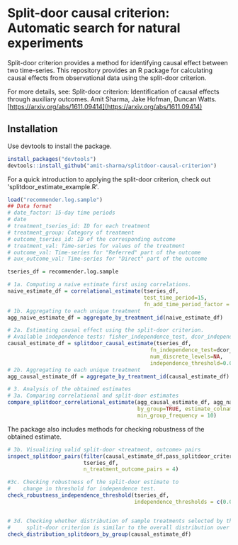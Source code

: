 # Split-door causal criterion: Automatic search for natural experiments

Split-door criterion provides a method for identifying causal effect between two time-series.
This repository provides an R package for calculating causal effects from observational data using the split-door criterion.

For more details, see: 
Split-door criterion: Identification of causal effects through auxiliary
outcomes. Amit Sharma, Jake Hofman, Duncan Watts.
[https://arxiv.org/abs/1611.09414](https://arxiv.org/abs/1611.09414)

## Installation
Use devtools to install the package. 
```r
install_packages("devtools")
devtools::install_github("amit-sharma/splitdoor-causal-criterion")
```

For a quick introduction to applying the split-door criterion, check out
'splitdoor_estimate_example.R'. 

```r
load("recommender.log.sample")
## Data format
# date_factor: 15-day time periods
# date
# treatment_tseries_id: ID for each treatment
# treatment_group: Category of treatment
# outcome_tseries_id: ID of the corresponding outcome
# treatment_val: Time-series for values of the treatment
# outcome_val: Time-series for "Referred" part of the outcome
# aux_outcome_val: Time-series for "Direct" part of the outcome

tseries_df = recommender.log.sample

# 1a. Computing a naive estimate first using correlations.
naive_estimate_df = correlational_estimate(tseries_df,
                                           test_time_period=15,
                                           fn_add_time_period_factor = assign_time_periods)
# 1b. Aggregating to each unique treatment
agg_naive_estimate_df = aggregate_by_treatment_id(naive_estimate_df)

# 2a. Estimating causal effect using the split-door criterion.
# Available independence tests: fisher_independence_test, dcor_independence_test
causal_estimate_df = splitdoor_causal_estimate(tseries_df,
                                             fn_independence_test=dcor_independence_test,
                                             num_discrete_levels=NA,
                                             independence_threshold=0.05)
# 2b. Aggregating to each unique treatment
agg_causal_estimate_df = aggregate_by_treatment_id(causal_estimate_df)

# 3. Analysis of the obtained estimates
# 3a. Comparing correlational and split-door estimates
compare_splitdoor_correlational_estimate(agg_causal_estimate_df, agg_naive_estimate_df,
                                         by_group=TRUE, estimate_colname="agg_causal_estimate",
                                         min_group_frequency = 10)
```

The package also includes methods for checking robustness of the obtained estimate.
```r
# 3b. Visualizing valid split-door <treatment, outcome> pairs
inspect_splitdoor_pairs(filter(causal_estimate_df,pass_splitdoor_criterion),
                        tseries_df,
                        n_treatment_outcome_pairs = 4)

#3c. Checking robustness of the split-door estimate to
#    change in threshold for independence test.
check_robustness_independence_threshold(tseries_df,
                                        independence_thresholds = c(0.05,0.01))


# 3d. Checking whether distribution of sample treatments selected by the
#     split-door criterion is similar to the overall distribution over treatment groups.
check_distribution_splitdoors_by_group(causal_estimate_df)
```
